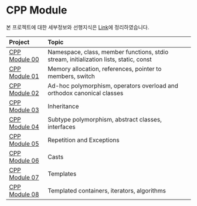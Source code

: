 # CPP Module

본 프로젝트에 대한 세부정보와 선행지식은 [Link](https://efilevol42.oopy.io/d9787a95-a3e9-40bd-a1a1-7a4a5356d2e4)에 정리하였습니다.

| Project |   Topic   |
| :----------- | :-------------|
| [CPP Module 00](https://github.com/24siefil/42SEOUL-42cursus/tree/main/04-cpp-module/cpp-module-00) | Namespace, class, member functions, stdio stream, initialization lists, static, const |
| [CPP Module 01](https://github.com/24siefil/42SEOUL-42cursus/tree/main/04-cpp-module/cpp-module-01) | Memory allocation, references, pointer to members, switch |
| [CPP Module 02](https://github.com/24siefil/42SEOUL-42cursus/tree/main/04-cpp-module/cpp-module-02) | Ad-hoc polymorphism, operators overload and orthodox canonical classes |
| [CPP Module 03](https://github.com/24siefil/42SEOUL-42cursus/tree/main/04-cpp-module/cpp-module-03) | Inheritance |
| [CPP Module 04](https://github.com/24siefil/42SEOUL-42cursus/tree/main/04-cpp-module/cpp-module-04) | Subtype polymorphism, abstract classes, interfaces |
| [CPP Module 05](https://github.com/24siefil/42SEOUL-42cursus/tree/main/04-cpp-module/cpp-module-05) | Repetition and Exceptions |
| [CPP Module 06](https://github.com/24siefil/42SEOUL-42cursus/tree/main/04-cpp-module/cpp-module-06) | Casts |
| [CPP Module 07](https://github.com/24siefil/42SEOUL-42cursus/tree/main/04-cpp-module/cpp-module-07) | Templates |
| [CPP Module 08](https://github.com/24siefil/42SEOUL-42cursus/tree/main/04-cpp-module/cpp-module-08) | Templated containers, iterators, algorithms |
